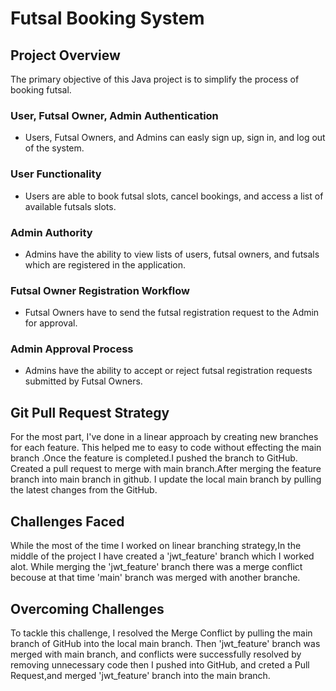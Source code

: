 # Futsal Booking System

## Project Overview

The primary objective of this Java project is to simplify the process of booking futsal.

### User, Futsal Owner, Admin Authentication

- Users, Futsal Owners, and Admins can easly sign up, sign in, and log out of the system.

### User Functionality

- Users are able to book futsal slots, cancel bookings, and access a list of available futsals slots.

### Admin Authority

- Admins have the ability to view lists of users, futsal owners, and futsals which are registered in the application.

### Futsal Owner Registration Workflow

- Futsal Owners have to send the futsal registration request to the Admin for approval.

### Admin Approval Process

- Admins have the ability to accept or reject futsal registration requests submitted by Futsal Owners.

## Git Pull Request Strategy

For the most part, I've done in a linear approach by creating new branches for each feature. This helped me to easy to code without effecting the main branch .Once the feature is completed.I pushed the branch to GitHub. Created a pull request to merge with main branch.After merging the feature branch into main branch in github. I update the local main branch by pulling the latest changes from the GitHub.

## Challenges Faced

While the most of the time I worked on linear branching strategy,In the middle of the project I have created a 'jwt_feature' branch which I worked alot. While merging the 'jwt_feature' branch there was a merge conflict becouse at that time 'main' branch was merged with another branche.

## Overcoming Challenges

To tackle this challenge, I resolved the Merge Conflict by pulling the main branch of GitHub into the local main branch. Then 'jwt_feature' branch was merged with main branch, and conflicts were successfully resolved by removing unnecessary code then I pushed into GitHub, and creted a Pull Request,and merged 'jwt_feature' branch into the main branch.

